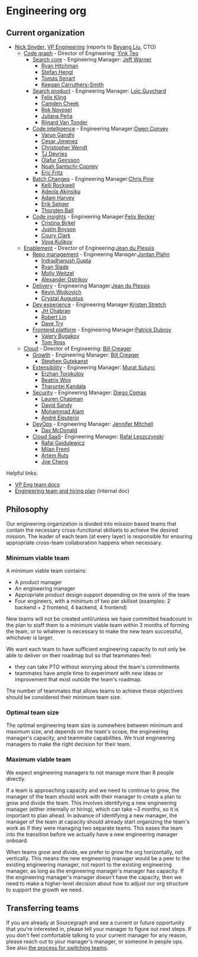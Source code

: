 # Engineering org

## Current organization

- [Nick Snyder](index.md#nick-snyder), [VP Engineering](./roles.md#vp-engineering) (reports to [Beyang Liu](../../company/team/index.md#beyang-liu), CTO)
  - [Code graph](./code-graph/index.md) - Director of Engineering: [Yink Teo](../../company/team/index.md#yink-teo)
    - [Search core](./code-graph/search/core.md) - Engineering Manager: [Jeff Warner](../../company/team/index.md#jeff-warner)
      - [Ryan Hitchman](../../company/team/index.md#ryan-hitchman)
      - [Stefan Hengl](../../company/team/index.md#stefan-hengl)
      - [Tomás Senart](../../company/team/index.md#tomás-senart)
      - [Keegan Carruthers-Smith](../../company/team/index.md#keegan-carruthers-smith)
    - [Search product](./code-graph/search/product.md) - Engineering Manager: [Loïc Guychard](../../company/team/index.md#loïc-guychard)
      - [Felix Kling](../../company/team/index.md#felix-kling)
      - [Camden Cheek](../../company/team/index.md#camden-cheek)
      - [Rok Novosel](../../company/team/index.md#rok-novosel)
      - [Juliana Peña](../../company/team/index.md#juliana-peña)
      - [Rijnard Van Tonder](../../company/team/index.md#rijnard-van-tonder)
    - [Code intelligence](./code-graph/code-intelligence/index.md) - Engineering Manager:[Owen Convey](../../company/team/index.md#owen-convey)
      - [Varun Gandhi](../../company/team/index.md#varun-gandhi)
      - [Cesar Jimenez](../../company/team/index.md#cesar-jimenez)
      - [Christopher Wendt](../../company/team/index.md#christopher-wendt)
      - [TJ Devries](../../company/team/index.md#tj-devries)
      - [Ólafur Geirsson](../../company/team/index.md#ólafur-páll-geirsson)
      - [Noah Santschi-Cooney](../../company/team/index.md#noah-santschi-cooney)
      - [Eric Fritz](../../company/team/index.md#eric-fritz)
    - [Batch Changes](./code-graph/batch-changes/index.md) - Engineering Manager:[Chris Pine](../../company/team/index.md#chris-pine)
      - [Kelli Rockwell](../../company/team/index.md#kelli-rockwell)
      - [Adeola Akinsiku](../../company/team/index.md#adeola-akinsiku)
      - [Adam Harvey](../../company/team/index.md#adam-harvey)
      - [Erik Seliger](../../company/team/index.md#erik-seliger)
      - [Thorsten Ball](../../company/team/index.md#thorsten-ball)
    - [Code insights](./code-graph/code-insights/index.md) - Engineering Manager:[Felix Becker](../../company/team/index.md#felix-becker)
      - [Cristina Birkel](../../company/team/index.md#cristina-birkel)
      - [Justin Boyson](../../company/team/index.md#justin-boyson)
      - [Coury Clark](../../company/team/index.md#coury-clark)
      - [Vova Kulikov](../../company/team/index.md#vova-kulikov)
  - [Enablement](./enablement/index.md) - Director of Engineering:[Jean du Plessis](../../company/team/index.md#jean-du-plessis)
    - [Repo management](./enablement/repo-management/index.md) - Engineering Manager:[Jordan Plahn](../../company/team/index.md#jordan-plahn)
      - [Indradhanush Gupta](../../company/team/index.md#indradhanush-gupta)
      - [Ryan Slade](../../company/team/index.md#ryan-slade)
      - [Molly Weitzel](../../company/team/index.md#molly-weitzel)
      - [Alexander Ostrikov](../../company/team/index.md#alexander-ostrikov)
    - [Delivery](./enablement/delivery/index.md) - Engineering Manager:[Jean du Plessis](../../company/team/index.md#jean-du-plessis)
      - [Kevin Wojkovich](../../company/team/index.md#kevin-wojkovich)
      - [Crystal Augustus](../../company/team/index.md#crystal-augustus)
    - [Dev experience](./enablement/dev-experience/index.md) - Engineering Manager:[Kristen Stretch](../../company/team/index.md#kristen-stretch)
      - [JH Chabran](../../company/team/index.md#jh-chabran)
      - [Robert Lin](../../company/team/index.md#robert-lin)
      - [Dave Try](../../company/team/index.md#dave-try)
    - [Frontend platform](./enablement/frontend-platform/index.md) - Engineering Manager:[Patrick Dubroy](../../company/team/index.md#patrick-dubroy)
      - [Valery Bugakov](../../company/team/index.md#valery-bugakov)
      - [Tom Ross](../../company/team/index.md#tom-ross)
  - [Cloud](./cloud/index.md) - Director of Engineering: [Bill Creager](../../company/team/index.md#bill-creager)
    - [Growth](./cloud/growth/index.md) - Engineering Manager: [Bill Creager](../../company/team/index.md#bill-creager)
      - [Stephen Gutekanst](../../company/team/index.md#stephen-gutekanst)
    - [Extensibility](./cloud/extensibility/index.md) - Engineering Manager: [Murat Sutunc](../../company/team/index.md#murat-sutunc)
      - [Erzhan Torokulov](../../company/team/index.md#erzhan-torokulov)
      - [Beatrix Woo](../../company/team/index.md#beatrix-woo)
      - [Tharuntej Kandala](../../company/team/index.md#tharuntej-kandala)
    - [Security](./cloud/security/index.md) - Engineering Manager: [Diego Comas](../../company/team/index.md#diego-comas)
      - [Lauren Chapman](../../company/team/index.md#lauren-chapman)
      - [David Sandy](../../company/team/index.md#david-sandy)
      - [Mohammad Alam](../../company/team/index.md#mohammad-alam)
      - [André Eleuterio](../../company/team/index.md#andré-eleuterio)
    - [DevOps](./cloud/devops/index.md) - Engineering Manager: [Jennifer Mitchell](../../company/team/index.md#jennifer-mitchell)
      - [Dax McDonald](../../company/team/index.md#dax-mcdonald)
    - [Cloud SaaS](./cloud/saas/index.md)- Engineering Manager: [Rafal Leszczynski](../../company/team/index.md#rafal-leszczynski)
      - [Rafal Gajdulewicz](../../company/team/index.md#rafal-gajdulewicz)
      - [Milan Freml](../../company/team/index.md#mila-freml)
      - [Artem Ruts](../../company/team/index.md#artem-ruts)
      - [Joe Cheng](../../company/team/index.md#joe-cheng)

Helpful links:

- [VP Eng team docs](vpe/index.md)
- [Engineering team and hiring plan](https://docs.google.com/spreadsheets/d/1CIQYQDN2KFyHMmPEx3FqubapyXyapFp0B_DoDJtWvm8/edit#gid=0) (internal doc)

## Philosophy

Our engineering organization is divided into mission based teams that contain the necessary cross-functional skillsets to achieve the desired mission. The leader of each team (at every layer) is responsible for ensuring appropriate cross-team collaboration happens when necessary.

### Minimum viable team

A minimum viable team contains:

- A product manager
- An engineering manager
- Appropriate product design support depending on the work of the team
- Four engineers, with a minimum of two per skillset (examples: 2 backend + 2 frontend, 4 backend, 4 frontend)

New teams will not be created until/unless we have committed headcount in the plan to staff them to a minimum viable team within 3 months of forming the team, or to whatever is necessary to make the new team successful, whichever is larger.

We want each team to have sufficient engineering capacity to not only be able to deliver on their roadmap but so that teammates feel:

- they can take PTO without worrying about the team's commitments
- teammates have ample time to experiment with new ideas or improvement that exist outside the team's roadmap.

The number of teammates that allows teams to achieve these objectives should be considered their minimum team size.

### Optimal team size

The optimal engineering team size is somewhere between minimum and maximum size, and depends on the team's scope, the engineering manager's capacity, and teammate capabilities. We trust engineering managers to make the right decision for their team.

### Maximum viable team

We expect engineering managers to not manage more than 8 people directly.

If a team is approaching capacity and we need to continue to grow, the manager of the team should work with their manager to create a plan to grow and divide the team. This involves identifying a new engineering manager (either internally or hiring), which can take ~3 months, so it is important to plan ahead. In advance of identifying a new manager, the manager of the team at capacity should already start organizing the team's work as if they were managing two separate teams. This eases the team into the transition before we actually have a new engineering manager onboard.

When teams grow and divide, we prefer to grow the org horizontally, not vertically. This means the new engineering manager would be a peer to the existing engineering manager, not report to the existing engineering manager, as long as the engineering manager's manager has capacity. If the engineering manager's manager doesn't have the capacity, then we need to make a higher-level decision about how to adjust our org structure to support the growth we need.

## Transferring teams

If you are already at Sourcegraph and see a current or future opportunity that you're interested in, please tell your manager to figure out next steps. If you don't feel comfortable talking to your current manager for any reason, please reach out to your manager's manager, or someone in people ops. See also [the process for switching teams](../../people-ops/switching-teams.md).
